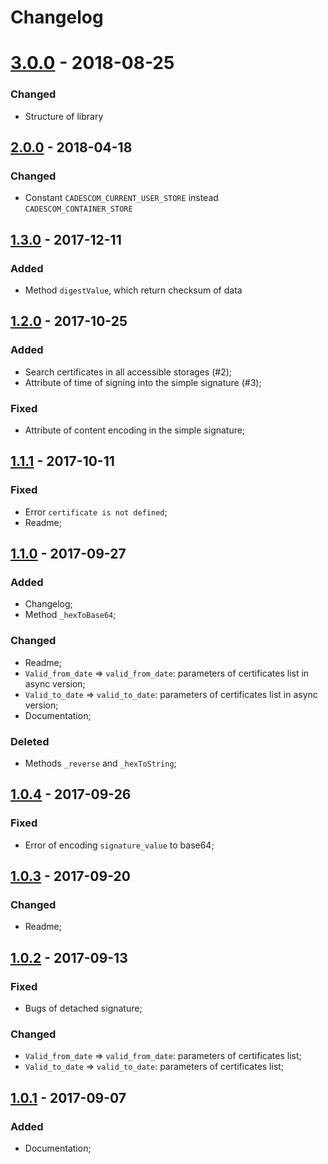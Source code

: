 # Changelog

# [3.0.0] - 2018-08-25
### Changed
 - Structure of library

## [2.0.0] - 2018-04-18
### Changed
 - Constant `CADESCOM_CURRENT_USER_STORE` instead `CADESCOM_CONTAINER_STORE`

## [1.3.0] - 2017-12-11
### Added
 - Method `digestValue`, which return checksum of data

## [1.2.0] - 2017-10-25
### Added
 - Search certificates in all accessible storages (#2);
 - Attribute of time of signing into the simple signature (#3);

### Fixed
 - Attribute of content encoding in the simple signature;

## [1.1.1] - 2017-10-11
### Fixed
  - Error `certificate is not defined`;
  - Readme;

## [1.1.0] - 2017-09-27
### Added
 - Changelog;
 - Method `_hexToBase64`;

### Changed
 - Readme;
 - `Valid_from_date` => `valid_from_date`: parameters of certificates list in async version;
 - `Valid_to_date` => `valid_to_date`: parameters of certificates list in async version;
 - Documentation;

### Deleted
 - Methods `_reverse` and `_hexToString`;

## [1.0.4] - 2017-09-26
### Fixed
 - Error of encoding `signature_value` to base64;

## [1.0.3] - 2017-09-20
### Changed
 - Readme;

## [1.0.2] - 2017-09-13
### Fixed
 - Bugs of detached signature;

### Changed
 - `Valid_from_date` => `valid_from_date`: parameters of certificates list;
 - `Valid_to_date` => `valid_to_date`: parameters of certificates list;

## [1.0.1] - 2017-09-07
### Added
 - Documentation;

[3.0.0]: https://github.com/VMashanov/crypto-pro-provider/compare/2.0.0...3.0.0
[2.0.0]: https://github.com/VMashanov/crypto-pro-provider/compare/1.3.0...2.0.0
[1.3.0]: https://github.com/VMashanov/crypto-pro-provider/compare/1.2.0...1.3.0
[1.2.0]: https://github.com/VMashanov/crypto-pro-provider/compare/1.1.1...1.2.0
[1.1.1]: https://github.com/VMashanov/crypto-pro-provider/compare/1.1.0...1.1.1
[1.1.0]: https://github.com/VMashanov/crypto-pro-provider/compare/1.0.4...1.1.0
[1.0.4]: https://github.com/VMashanov/crypto-pro-provider/compare/1.0.3...1.0.4
[1.0.3]: https://github.com/VMashanov/crypto-pro-provider/compare/1.0.2...1.0.3
[1.0.2]: https://github.com/VMashanov/crypto-pro-provider/compare/1.0.1...1.0.2
[1.0.1]: https://github.com/VMashanov/crypto-pro-provider/compare/1.0.0...1.0.1
